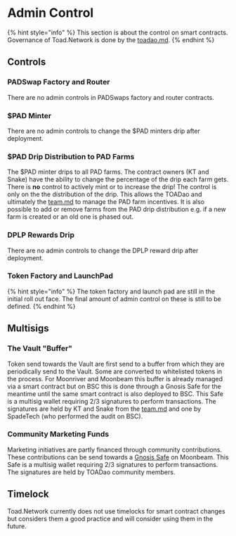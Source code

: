 # Admin Control

{% hint style="info" %}
This section is about the control on smart contracts. Governance of Toad.Network is done by the [toadao.md](../project/toadao.md "mention").
{% endhint %}

## Controls

### PADSwap Factory and Router

There are no admin controls in PADSwaps factory and router contracts.

### $PAD Minter

There are no admin controls to change the $PAD minters drip after deployment.

### $PAD Drip Distribution to PAD Farms

The $PAD minter drips to all PAD farms. The contract owners (KT and Snake) have the ability to change the percentage of the drip each farm gets. There is **no** control to actively mint or to increase the drip! The control is only on the the distribution of the drip. This allows the TOADao and ultimately the [team.md](../project/team.md "mention") to manage the PAD farm incentives. It is also possible to add or remove farms from the PAD drip distribution e.g. if a new farm is created or an old one is phased out.

### DPLP Rewards Drip

There are no admin controls to change the DPLP reward drip after deployment.

### Token Factory and LaunchPad

{% hint style="info" %}
The token factory and launch pad are still in the initial roll out face. The final amount of admin control on these is still to be defined.
{% endhint %}

## Multisigs

### The Vault "Buffer"

Token send towards the Vault are first send to a buffer from which they are periodically send to the Vault. Some are converted to whitelisted tokens in the process. For Moonriver and Moonbeam this buffer is already managed via a smart contract but on BSC this is done through a Gnosis Safe for the meantime until the same smart contract is also deployed to BSC. This Safe is a multisig wallet requiring 2/3 signatures to perform transactions. The signatures are held by KT and Snake from the [team.md](../project/team.md "mention") and one by SpadeTech (who performed the audit on BSC).

### Community Marketing Funds

Marketing initiatives are partly financed through community contributions. These contributions can be send towards a [Gnosis Safe](https://padswap.exchange/donate) on Moonbeam. This Safe is a multisig wallet requiring 2/3 signatures to perform transactions. The signatures are held by TOADao community members.

## Timelock

Toad.Network currently does not use timelocks for smart contract changes but considers them a good practice and will consider using them in the future.
